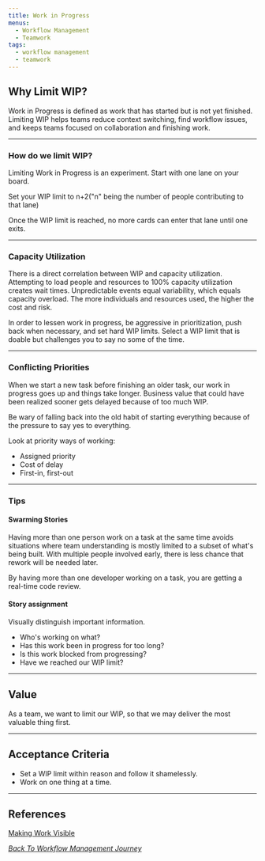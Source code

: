 ```yaml
---
title: Work in Progress
menus:
  - Workflow Management
  - Teamwork
tags:
  - workflow management
  - teamwork
---
```


## Why Limit WIP?

Work in Progress is defined as work that has started but is not yet finished. Limiting WIP helps teams reduce context switching, find workflow issues, and keeps teams focused on collaboration and finishing work.

---

### How do we limit WIP?

Limiting Work in Progress is an experiment. Start with one lane on your board.

Set your WIP limit to n+2("n" being the number of people contributing to that lane)

Once the WIP limit is reached, no more cards can enter that lane until one exits.

---

### Capacity Utilization

There is a direct correlation between WIP and capacity utilization.
Attempting to load people and resources to 100% capacity utilization creates
wait times. Unpredictable events equal variability, which equals capacity overload.
The more individuals and resources used, the higher the cost and risk.

In order to lessen work in progress, be aggressive in prioritization, push
back when necessary, and set hard WIP limits. Select a WIP limit that is
doable but challenges you to say no some of the time.

---

### Conflicting Priorities

When we start a new task before finishing an older task, our work in
progress goes up and things take longer. Business value that could have been
realized sooner gets delayed because of too much WIP.

Be wary of falling back into the old habit of starting everything because of
the pressure to say yes to everything.

Look at priority ways of working:

- Assigned priority
- Cost of delay
- First-in, first-out

---

### Tips

#### Swarming Stories

Having more than one person work on a task at the same time avoids situations
where team understanding is mostly limited to a subset of what's being built.
With multiple people involved early, there is less chance that rework will
be needed later.

By having more than one developer working on a task, you are getting a
real-time code review.

#### Story assignment

Visually distinguish important information.

- Who's working on what?
- Has this work been in progress for too long?
- Is this work blocked from progressing?
- Have we reached our WIP limit?

---

## Value

As a team, we want to limit our WIP, so that we may deliver the most valuable
thing first.

---

## Acceptance Criteria

- Set a WIP limit within reason and follow it shamelessly.
- Work on one thing at a time.

---

## References

[Making Work Visible](https://www.walmart.com/ip/Making-Work-Visible/56040750)

_[Back To Workflow Management Journey](./workflow-process.html)_
